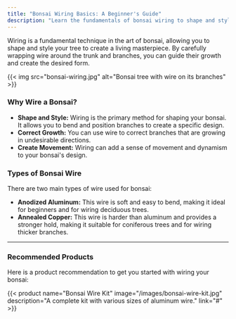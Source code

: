 ```yaml
---
title: "Bonsai Wiring Basics: A Beginner's Guide"
description: "Learn the fundamentals of bonsai wiring to shape and style your tree with confidence."
---
```


Wiring is a fundamental technique in the art of bonsai, allowing you to shape and style your tree to create a living masterpiece. By carefully wrapping wire around the trunk and branches, you can guide their growth and create the desired form.

{{< img src="bonsai-wiring.jpg" alt="Bonsai tree with wire on its branches" >}}

### Why Wire a Bonsai?

*   **Shape and Style:** Wiring is the primary method for shaping your bonsai. It allows you to bend and position branches to create a specific design.
*   **Correct Growth:** You can use wire to correct branches that are growing in undesirable directions.
*   **Create Movement:** Wiring can add a sense of movement and dynamism to your bonsai's design.

### Types of Bonsai Wire

There are two main types of wire used for bonsai:

*   **Anodized Aluminum:** This wire is soft and easy to bend, making it ideal for beginners and for wiring deciduous trees.
*   **Annealed Copper:** This wire is harder than aluminum and provides a stronger hold, making it suitable for coniferous trees and for wiring thicker branches.

---

### Recommended Products

Here is a product recommendation to get you started with wiring your bonsai:

{{< product name="Bonsai Wire Kit" image="/images/bonsai-wire-kit.jpg" description="A complete kit with various sizes of aluminum wire." link="#" >}}